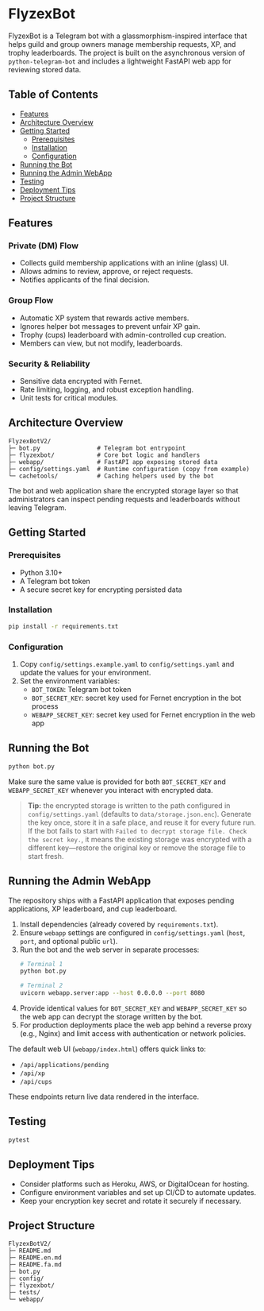 # FlyzexBot

FlyzexBot is a Telegram bot with a glassmorphism-inspired interface that helps guild and group owners manage membership requests, XP, and trophy leaderboards. The project is built on the asynchronous version of `python-telegram-bot` and includes a lightweight FastAPI web app for reviewing stored data.

## Table of Contents
- [Features](#features)
- [Architecture Overview](#architecture-overview)
- [Getting Started](#getting-started)
  - [Prerequisites](#prerequisites)
  - [Installation](#installation)
  - [Configuration](#configuration)
- [Running the Bot](#running-the-bot)
- [Running the Admin WebApp](#running-the-admin-webapp)
- [Testing](#testing)
- [Deployment Tips](#deployment-tips)
- [Project Structure](#project-structure)

## Features
### Private (DM) Flow
- Collects guild membership applications with an inline (glass) UI.
- Allows admins to review, approve, or reject requests.
- Notifies applicants of the final decision.

### Group Flow
- Automatic XP system that rewards active members.
- Ignores helper bot messages to prevent unfair XP gain.
- Trophy (cups) leaderboard with admin-controlled cup creation.
- Members can view, but not modify, leaderboards.

### Security & Reliability
- Sensitive data encrypted with Fernet.
- Rate limiting, logging, and robust exception handling.
- Unit tests for critical modules.

## Architecture Overview
```
FlyzexBotV2/
├─ bot.py                # Telegram bot entrypoint
├─ flyzexbot/            # Core bot logic and handlers
├─ webapp/               # FastAPI app exposing stored data
├─ config/settings.yaml  # Runtime configuration (copy from example)
└─ cachetools/           # Caching helpers used by the bot
```

The bot and web application share the encrypted storage layer so that administrators can inspect pending requests and leaderboards without leaving Telegram.

## Getting Started
### Prerequisites
- Python 3.10+
- A Telegram bot token
- A secure secret key for encrypting persisted data

### Installation
```bash
pip install -r requirements.txt
```

### Configuration
1. Copy `config/settings.example.yaml` to `config/settings.yaml` and update the values for your environment.
2. Set the environment variables:
   - `BOT_TOKEN`: Telegram bot token
   - `BOT_SECRET_KEY`: secret key used for Fernet encryption in the bot process
   - `WEBAPP_SECRET_KEY`: secret key used for Fernet encryption in the web app

## Running the Bot
```bash
python bot.py
```

Make sure the same value is provided for both `BOT_SECRET_KEY` and `WEBAPP_SECRET_KEY` whenever you interact with encrypted data.

> **Tip:** the encrypted storage is written to the path configured in
> `config/settings.yaml` (defaults to `data/storage.json.enc`). Generate the
> key once, store it in a safe place, and reuse it for every future run. If
> the bot fails to start with `Failed to decrypt storage file. Check the
> secret key.`, it means the existing storage was encrypted with a different
> key—restore the original key or remove the storage file to start fresh.

## Running the Admin WebApp
The repository ships with a FastAPI application that exposes pending applications, XP leaderboard, and cup leaderboard.

1. Install dependencies (already covered by `requirements.txt`).
2. Ensure `webapp` settings are configured in `config/settings.yaml` (`host`, `port`, and optional public `url`).
3. Run the bot and the web server in separate processes:
   ```bash
   # Terminal 1
   python bot.py

   # Terminal 2
   uvicorn webapp.server:app --host 0.0.0.0 --port 8080
   ```
4. Provide identical values for `BOT_SECRET_KEY` and `WEBAPP_SECRET_KEY` so the web app can decrypt the storage written by the bot.
5. For production deployments place the web app behind a reverse proxy (e.g., Nginx) and limit access with authentication or network policies.

The default web UI (`webapp/index.html`) offers quick links to:
- `/api/applications/pending`
- `/api/xp`
- `/api/cups`

These endpoints return live data rendered in the interface.

## Testing
```bash
pytest
```

## Deployment Tips
- Consider platforms such as Heroku, AWS, or DigitalOcean for hosting.
- Configure environment variables and set up CI/CD to automate updates.
- Keep your encryption key secret and rotate it securely if necessary.

## Project Structure
```
FlyzexBotV2/
├─ README.md
├─ README.en.md
├─ README.fa.md
├─ bot.py
├─ config/
├─ flyzexbot/
├─ tests/
└─ webapp/
```
